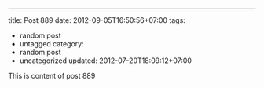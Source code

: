 ---
title: Post 889
date: 2012-09-05T16:50:56+07:00
tags:
  - random post
  - untagged
category:
  - random post
  - uncategorized
updated: 2012-07-20T18:09:12+07:00

This is content of post 889